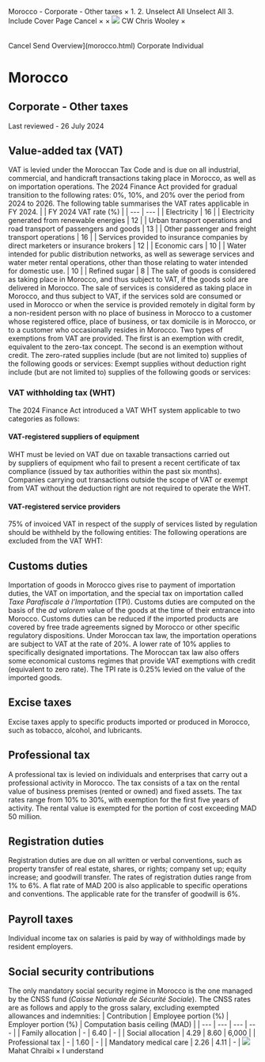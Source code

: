 Morocco - Corporate - Other taxes
×
1.
2.
Unselect All
Unselect All
3.
Include Cover Page
Cancel
×
×
![](-/media/world-wide-tax-summaries/attachments/global---chris-wooley.ashx%3Frev=ac5e5f3223b34096b1afc2a6009c7320&revision=ac5e5f32-23b3-4096-b1af-c2a6009c7320&hash=859B7ADC84DC2CBEC9760E9E6EE7DE6D0A8BFCDF)
CW
Chris Wooley
×
######
Cancel
Send
Overview](morocco.html)
Corporate
Individual
# Morocco
## Corporate - Other taxes
Last reviewed - 26 July 2024
## Value-added tax (VAT)
VAT is levied under the Moroccan Tax Code and is due on all industrial, commercial, and handicraft transactions taking place in Morocco, as well as on importation operations.
The 2024 Finance Act provided for gradual transition to the following rates: 0%, 10%, and 20% over the period from 2024 to 2026.
The following table summarises the VAT rates applicable in FY 2024.
|  | FY 2024 VAT rate (%) |
| --- | --- |
| Electricity | 16 |
| Electricity generated from renewable energies | 12 |
| Urban transport operations and road transport of passengers and goods | 13 |
| Other passenger and freight transport operations | 16 |
| Services provided to insurance companies by direct marketers or insurance brokers | 12 |
| Economic cars | 10 |
| Water intended for public distribution networks, as well as sewerage services and water meter rental operations, other than those relating to water intended for domestic use. | 10 |
| Refined sugar | 8 |
The sale of goods is considered as taking place in Morocco, and thus subject to VAT, if the goods sold are delivered in Morocco.
The sale of services is considered as taking place in Morocco, and thus subject to VAT, if the services sold are consumed or used in Morocco or when the service is provided remotely in digital form by a non-resident person with no place of business in Morocco to a customer whose registered office, place of business, or tax domicile is in Morocco, or to a customer who occasionally resides in Morocco.
Two types of exemptions from VAT are provided. The first is an exemption with credit, equivalent to the zero-tax concept. The second is an exemption without credit.
The zero-rated supplies include (but are not limited to) supplies of the following goods or services:
Exempt supplies without deduction right include (but are not limited to) supplies of the following goods or services:
### VAT withholding tax (WHT)
The 2024 Finance Act introduced a VAT WHT system applicable to two categories as follows:
#### VAT-registered suppliers of equipment
WHT must be levied on VAT due on taxable transactions carried out by suppliers of equipment who fail to present a recent certificate of tax compliance (issued by tax authorities within the past six months).
Companies carrying out transactions outside the scope of VAT or exempt from VAT without the deduction right are not required to operate the WHT.
#### VAT-registered service providers
75% of invoiced VAT in respect of the supply of services listed by regulation should be withheld by the following entities:
The following operations are excluded from the VAT WHT:
## Customs duties
Importation of goods in Morocco gives rise to payment of importation duties, the VAT on importation, and the special tax on importation called *Taxe Parafiscale à l’Importation* (TPI).
Customs duties are computed on the basis of the *ad valorem* value of the goods at the time of their entrance into Morocco.
Customs duties can be reduced if the imported products are covered by free trade agreements signed by Morocco or other specific regulatory dispositions.
Under Moroccan tax law, the importation operations are subject to VAT at the rate of 20%. A lower rate of 10% applies to specifically designated importations.
The Moroccan tax law also offers some economical customs regimes that provide VAT exemptions with credit (equivalent to zero rate).
The TPI rate is 0.25% levied on the value of the imported goods.
## Excise taxes
Excise taxes apply to specific products imported or produced in Morocco, such as tobacco, alcohol, and lubricants.
## Professional tax
A professional tax is levied on individuals and enterprises that carry out a professional activity in Morocco.
The tax consists of a tax on the rental value of business premises (rented or owned) and fixed assets. The tax rates range from 10% to 30%, with exemption for the first five years of activity.
The rental value is exempted for the portion of cost exceeding MAD 50 million.
## Registration duties
Registration duties are due on all written or verbal conventions, such as property transfer of real estate, shares, or rights; company set up; equity increase; and goodwill transfer.
The rates of registration duties range from 1% to 6%. A flat rate of MAD 200 is also applicable to specific operations and conventions.
The applicable rate for the transfer of goodwill is 6%.
## Payroll taxes
Individual income tax on salaries is paid by way of withholdings made by resident employers.
## Social security contributions
The only mandatory social security regime in Morocco is the one managed by the CNSS fund (*Caisse Nationale de Sécurité Sociale*).
The CNSS rates are as follows and apply to the gross salary, excluding exempted allowances and indemnities:
| Contribution | Employee portion (%) | Employer portion (%) | Computation basis ceiling (MAD) |
| --- | --- | --- | --- |
| Family allocation | - | 6.40 | - |
| Social allocation | 4.29 | 8.60 | 6,000 |
| Professional tax | - | 1.60 | - |
| Mandatory medical care | 2.26 | 4.11 | - |
![](-/media/world-wide-tax-summaries/moroccomahat-chraibithumbnailimagepng20240726080007248.ashx%3Frev=92b69444ecc04e3183da26d0b15f4fc1&revision=92b69444-ecc0-4e31-83da-26d0b15f4fc1&hash=5A90476A023DE5535D3C58910C240FE11DC3023E)
Mahat Chraibi
×
I understand